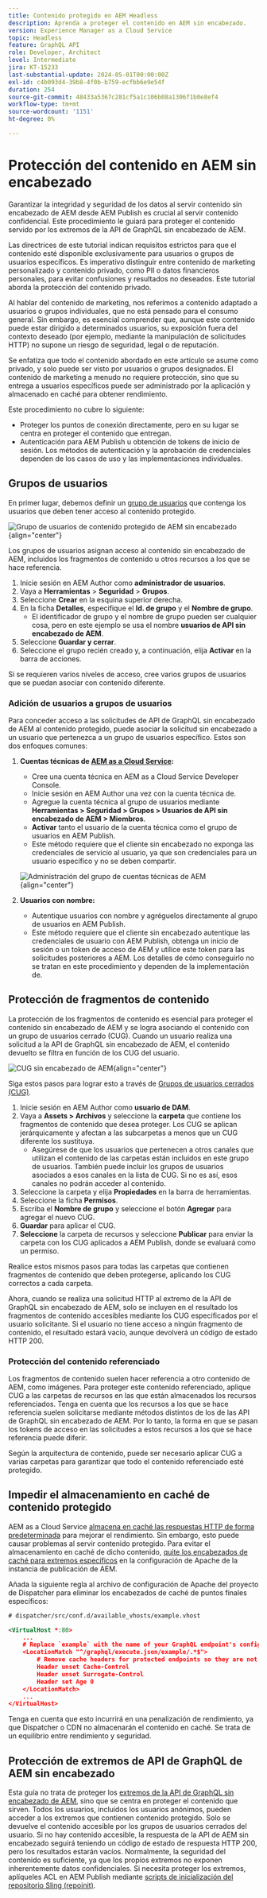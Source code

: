 ```yaml
---
title: Contenido protegido en AEM Headless
description: Aprenda a proteger el contenido en AEM sin encabezado.
version: Experience Manager as a Cloud Service
topic: Headless
feature: GraphQL API
role: Developer, Architect
level: Intermediate
jira: KT-15233
last-substantial-update: 2024-05-01T00:00:00Z
exl-id: c4b093d4-39b8-4f0b-b759-ecfbb6e9e54f
duration: 254
source-git-commit: 48433a5367c281cf5a1c106b08a1306f1b0e8ef4
workflow-type: tm+mt
source-wordcount: '1151'
ht-degree: 0%

---
```


# Protección del contenido en AEM sin encabezado

Garantizar la integridad y seguridad de los datos al servir contenido sin encabezado de AEM desde AEM Publish es crucial al servir contenido confidencial. Este procedimiento le guiará para proteger el contenido servido por los extremos de la API de GraphQL sin encabezado de AEM.

Las directrices de este tutorial indican requisitos estrictos para que el contenido esté disponible exclusivamente para usuarios o grupos de usuarios específicos. Es imperativo distinguir entre contenido de marketing personalizado y contenido privado, como PII o datos financieros personales, para evitar confusiones y resultados no deseados. Este tutorial aborda la protección del contenido privado.

Al hablar del contenido de marketing, nos referimos a contenido adaptado a usuarios o grupos individuales, que no está pensado para el consumo general. Sin embargo, es esencial comprender que, aunque este contenido puede estar dirigido a determinados usuarios, su exposición fuera del contexto deseado (por ejemplo, mediante la manipulación de solicitudes HTTP) no supone un riesgo de seguridad, legal o de reputación.

Se enfatiza que todo el contenido abordado en este artículo se asume como privado, y solo puede ser visto por usuarios o grupos designados. El contenido de marketing a menudo no requiere protección, sino que su entrega a usuarios específicos puede ser administrado por la aplicación y almacenado en caché para obtener rendimiento.

Este procedimiento no cubre lo siguiente:

- Proteger los puntos de conexión directamente, pero en su lugar se centra en proteger el contenido que entregan.
- Autenticación para AEM Publish u obtención de tokens de inicio de sesión. Los métodos de autenticación y la aprobación de credenciales dependen de los casos de uso y las implementaciones individuales.

## Grupos de usuarios

En primer lugar, debemos definir un [grupo de usuarios](https://experienceleague.adobe.com/es/docs/experience-manager-learn/cloud-service/accessing/aem-users-groups-and-permissions) que contenga los usuarios que deben tener acceso al contenido protegido.

![Grupo de usuarios de contenido protegido de AEM sin encabezado](./assets/protected-content/user-groups.png){align="center"}

Los grupos de usuarios asignan acceso al contenido sin encabezado de AEM, incluidos los fragmentos de contenido u otros recursos a los que se hace referencia.

1. Inicie sesión en AEM Author como **administrador de usuarios**.
1. Vaya a **Herramientas** > **Seguridad** > **Grupos**.
1. Seleccione **Crear** en la esquina superior derecha.
1. En la ficha **Detalles**, especifique el **Id. de grupo** y el **Nombre de grupo**.
   - El identificador de grupo y el nombre de grupo pueden ser cualquier cosa, pero en este ejemplo se usa el nombre **usuarios de API sin encabezado de AEM**.
1. Seleccione **Guardar y cerrar**.
1. Seleccione el grupo recién creado y, a continuación, elija **Activar** en la barra de acciones.

Si se requieren varios niveles de acceso, cree varios grupos de usuarios que se puedan asociar con contenido diferente.

### Adición de usuarios a grupos de usuarios

Para conceder acceso a las solicitudes de API de GraphQL sin encabezado de AEM al contenido protegido, puede asociar la solicitud sin encabezado a un usuario que pertenezca a un grupo de usuarios específico. Estos son dos enfoques comunes:

1. **Cuentas técnicas de [AEM as a Cloud Service](https://experienceleague.adobe.com/en/docs/experience-manager-learn/getting-started-with-aem-headless/authentication/service-credentials):**
   - Cree una cuenta técnica en AEM as a Cloud Service Developer Console.
   - Inicie sesión en AEM Author una vez con la cuenta técnica de.
   - Agregue la cuenta técnica al grupo de usuarios mediante **Herramientas > Seguridad > Grupos > Usuarios de API sin encabezado de AEM > Miembros**.
   - **Activar** tanto el usuario de la cuenta técnica como el grupo de usuarios en AEM Publish.
   - Este método requiere que el cliente sin encabezado no exponga las credenciales de servicio al usuario, ya que son credenciales para un usuario específico y no se deben compartir.

   ![Administración del grupo de cuentas técnicas de AEM](./assets/protected-content/group-membership.png){align="center"}

2. **Usuarios con nombre:**
   - Autentique usuarios con nombre y agréguelos directamente al grupo de usuarios en AEM Publish.
   - Este método requiere que el cliente sin encabezado autentique las credenciales de usuario con AEM Publish, obtenga un inicio de sesión o un token de acceso de AEM y utilice este token para las solicitudes posteriores a AEM. Los detalles de cómo conseguirlo no se tratan en este procedimiento y dependen de la implementación de.

## Protección de fragmentos de contenido

La protección de los fragmentos de contenido es esencial para proteger el contenido sin encabezado de AEM y se logra asociando el contenido con un grupo de usuarios cerrado (CUG). Cuando un usuario realiza una solicitud a la API de GraphQL sin encabezado de AEM, el contenido devuelto se filtra en función de los CUG del usuario.

![CUG sin encabezado de AEM](./assets/protected-content/cugs.png){align="center"}

Siga estos pasos para lograr esto a través de [Grupos de usuarios cerrados (CUG)](https://experienceleague.adobe.com/en/docs/experience-manager-learn/assets/advanced/closed-user-groups).

1. Inicie sesión en AEM Author como **usuario de DAM**.
2. Vaya a **Assets > Archivos** y seleccione la **carpeta** que contiene los fragmentos de contenido que desea proteger. Los CUG se aplican jerárquicamente y afectan a las subcarpetas a menos que un CUG diferente los sustituya.
   - Asegúrese de que los usuarios que pertenecen a otros canales que utilizan el contenido de las carpetas están incluidos en este grupo de usuarios. También puede incluir los grupos de usuarios asociados a esos canales en la lista de CUG. Si no es así, esos canales no podrán acceder al contenido.
3. Seleccione la carpeta y elija **Propiedades** en la barra de herramientas.
4. Seleccione la ficha **Permisos**.
5. Escriba el **Nombre de grupo** y seleccione el botón **Agregar** para agregar el nuevo CUG.
6. **Guardar** para aplicar el CUG.
7. **Seleccione** la carpeta de recursos y seleccione **Publicar** para enviar la carpeta con los CUG aplicados a AEM Publish, donde se evaluará como un permiso.

Realice estos mismos pasos para todas las carpetas que contienen fragmentos de contenido que deben protegerse, aplicando los CUG correctos a cada carpeta.

Ahora, cuando se realiza una solicitud HTTP al extremo de la API de GraphQL sin encabezado de AEM, solo se incluyen en el resultado los fragmentos de contenido accesibles mediante los CUG especificados por el usuario solicitante. Si el usuario no tiene acceso a ningún fragmento de contenido, el resultado estará vacío, aunque devolverá un código de estado HTTP 200.

### Protección del contenido referenciado

Los fragmentos de contenido suelen hacer referencia a otro contenido de AEM, como imágenes. Para proteger este contenido referenciado, aplique CUG a las carpetas de recursos en las que están almacenados los recursos referenciados. Tenga en cuenta que los recursos a los que se hace referencia suelen solicitarse mediante métodos distintos de los de las API de GraphQL sin encabezado de AEM. Por lo tanto, la forma en que se pasan los tokens de acceso en las solicitudes a estos recursos a los que se hace referencia puede diferir.

Según la arquitectura de contenido, puede ser necesario aplicar CUG a varias carpetas para garantizar que todo el contenido referenciado esté protegido.

## Impedir el almacenamiento en caché de contenido protegido

AEM as a Cloud Service [almacena en caché las respuestas HTTP de forma predeterminada](https://experienceleague.adobe.com/en/docs/experience-manager-learn/cloud-service/caching/publish) para mejorar el rendimiento. Sin embargo, esto puede causar problemas al servir contenido protegido. Para evitar el almacenamiento en caché de dicho contenido, [quite los encabezados de caché para extremos específicos](https://experienceleague.adobe.com/en/docs/experience-manager-learn/cloud-service/caching/publish#how-to-customize-cache-rules-1) en la configuración de Apache de la instancia de publicación de AEM.

Añada la siguiente regla al archivo de configuración de Apache del proyecto de Dispatcher para eliminar los encabezados de caché de puntos finales específicos:

```xml
# dispatcher/src/conf.d/available_vhosts/example.vhost

<VirtualHost *:80>
    ...
    # Replace `example` with the name of your GraphQL endpoint's configuration name.
    <LocationMatch "^/graphql/execute.json/example/.*$">
        # Remove cache headers for protected endpoints so they are not cached
        Header unset Cache-Control
        Header unset Surrogate-Control
        Header set Age 0
    </LocationMatch>
    ...
</VirtualHost>
```

Tenga en cuenta que esto incurrirá en una penalización de rendimiento, ya que Dispatcher o CDN no almacenarán el contenido en caché. Se trata de un equilibrio entre rendimiento y seguridad.

## Protección de extremos de API de GraphQL de AEM sin encabezado

Esta guía no trata de proteger los [extremos de la API de GraphQL sin encabezado de AEM](https://experienceleague.adobe.com/en/docs/experience-manager-cloud-service/content/headless/graphql-api/graphql-endpoint), sino que se centra en proteger el contenido que sirven. Todos los usuarios, incluidos los usuarios anónimos, pueden acceder a los extremos que contienen contenido protegido. Solo se devuelve el contenido accesible por los grupos de usuarios cerrados del usuario. Si no hay contenido accesible, la respuesta de la API de AEM sin encabezado seguirá teniendo un código de estado de respuesta HTTP 200, pero los resultados estarán vacíos. Normalmente, la seguridad del contenido es suficiente, ya que los propios extremos no exponen inherentemente datos confidenciales. Si necesita proteger los extremos, aplíqueles ACL en AEM Publish mediante [scripts de inicialización del repositorio Sling (repoinit)](https://sling.apache.org/documentation/bundles/repository-initialization.html#repoinit-parser-test-scenarios).
